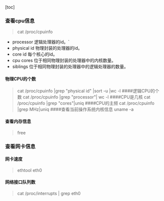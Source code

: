 
[toc]
### 查看cpu信息
>cat /proc/cpuinfo
 - processor       逻辑处理器的id。`
 - physical id    物理封装的处理器的id。
 - core id        每个核心的id。
 - cpu cores      位于相同物理封装的处理器中的内核数量。
 - siblings       位于相同物理封装的处理器中的逻辑处理器的数量。

#### 物理CPU的个数
> cat /proc/cpuinfo |grep "physical id" |sort -u |wc -l
####逻辑CPU的个数
> cat /proc/cpuinfo |grep "processor"| wc -l
####CPU是几核
> cat /proc/cpuinfo |grep "cores"|uniq
####CPU的主频
> cat /proc/cpuinfo |grep MHz|uniq 
####查看当前操作系统内核信息
> uname -a

#### 查看内存信息
>free

### 查看网卡信息
#### 网卡速度
>ethtool eth0  
#### 网络接口队列数
>cat /proc/interrupts | grep eth0

<!--stackedit_data:
eyJoaXN0b3J5IjpbNDQyMjgxNDg3XX0=
-->